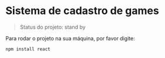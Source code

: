 # Sistema de cadastro de games

> Status do projeto: stand by

Para rodar o projeto na sua máquina, por favor digite:
```
npm install react
```
